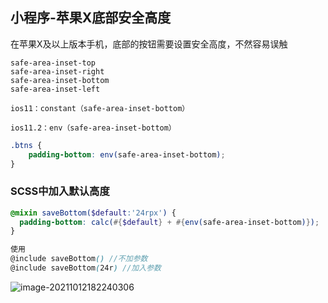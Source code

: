 ## 小程序-苹果X底部安全高度

在苹果X及以上版本手机，底部的按钮需要设置安全高度，不然容易误触

```
safe-area-inset-top
safe-area-inset-right
safe-area-inset-bottom
safe-area-inset-left

ios11：constant（safe-area-inset-bottom）

ios11.2：env（safe-area-inset-bottom）
```



```css
.btns {
	padding-bottom: env(safe-area-inset-bottom);
}
```

### SCSS中加入默认高度

```scss
@mixin saveBottom($default:'24rpx') {
  padding-bottom: calc(#{$default} + #{env(safe-area-inset-bottom)});
}

使用
@include saveBottom() //不加参数
@include saveBottom(24r) //加入参数

```



![image-20211012182240306](https://i.loli.net/2021/10/12/g79cCVdk1w35uQ6.png)